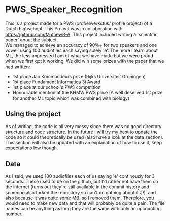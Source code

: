 # PWS_Speaker_Recognition
This is a project made for a PWS (profielwerkstuk/ profile project) of a Dutch highschool. This Project was in collaboration with https://github.com/MathewB-A. This project included writing a 'scientific paper' about the subject.  
We managed to achieve an accuracy of 90%+ for two speakers and one vowel, using 100 audiofiles each saying solely 'e'. The more I learn about ML, the less impressed I am of what we have made but we were proud when we first got it working. We did win some prizes with the paper that we had written:  
- 1st place Jan Kommandeurs prize (Rijks Universiteit Groningen)  
- 1st place Fundament Informatica 3i Award  
- 1st place at our school's PWS competition
- Honourable mention at the KHMW PWS price (A well deserved 1st prize for another ML topic which was combined with biology)

## Using the project
As of writing, the code is all very messy since there was no good directory structure and code structure. In the future I will try my best to update the code so it could theoretically be used (also have a look at the data section). This section will also be updated with an explanation of how to use it, keep expectations low though.

## Data
As I said, we used 100 audiofiles each of us saying 'e' continously for 3 seconds. These used to be on the github, but I'd rather not have them on the internet (turns out they're still available in the commit history and someone also forked the repository so can't do nothing about it :)!), and also because it was quite some MB, so I removed them. Therefore, you would need to make new data and that will probably be quite a pain. The file names can be anything as long they are the same with only an upcounting number.  
